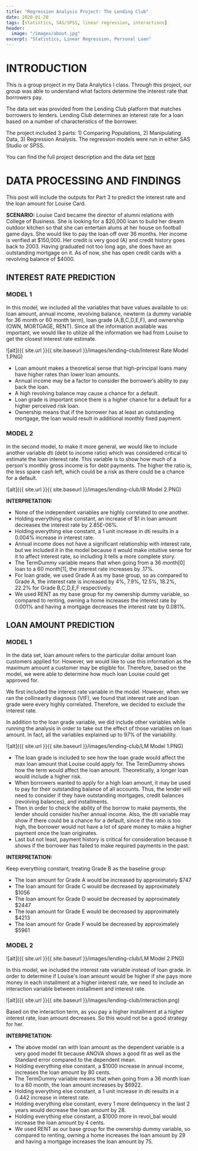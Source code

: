 ```yaml
---
title: "Regression Analysis Project: The Lending Club"
date: 2020-01-28
tags: [statistics, SAS/SPSS, linear regression, interactions]
header:
  image: "/images/about.jpg"
excerpt: "Statistics, Linear Regression, Personal Loan"
---
```


# INTRODUCTION

This is a group project in my Data Analytics I class. Through this project, our group was able to understand what factors determine the interest rate that borrowers pay.

The data set was provided from the Lending Club platform that matches borrowers to lenders. Lending Club determines an interest rate for a loan based on a number of characteristics of the borrower.

The project included 3 parts: 1) Comparing Populations, 2) Manipulating Data, 3) Regression Analysis.
The regression models were run in either SAS Studio or SPSS.

You can find the full project description and the data set [here](https://github.com/AnhCao-96/Lending-Club-Project)

# DATA PROCESSING AND FINDINGS

This post will include the outputs for Part 3 to predict the interest rate and the loan amount for Louise Card.

**SCENARIO:**
Louise Card became the director of alumni relations with College of Business. She is looking for a $20,000 loan to build her dream outdoor kitchen so that she can entertain alums at her house on football game days. She would like to pay the loan off over 36 months. Her income is verified at $150,000. Her credit is very good (A) and credit history goes back to 2003. Having graduated not too long ago, she does have an outstanding mortgage on it. As of now, she has open credit cards with a revolving balance of $4000.

## INTEREST RATE PREDICTION

### MODEL 1

In this model, we included all the variables that have values available to us: loan amount, annual income, revolving balance, newterm (a dummy variable for 36 month or 60 month term), loan grade (A,B,C,D,E,F), and ownership (OWN, MORTGAGE, RENT). Since all the information available was important, we would like to utilize all the information we had from Louise to get the closest interest rate estimate.

![alt]({{ site.url }}{{ site.baseurl }}/images/lending-club/Interest Rate Model 1.PNG)

*	Loan amount makes a theoretical sense that high-principal loans many have higher rates than lower loan amounts.
*	Annual income may be a factor to consider the borrower’s ability to pay back the loan.
*	A high revolving balance may cause a chance for a default.
*	Loan grade is important since there is a higher chance for a default for a higher perceived risk loan.
*	Ownership means that if the borrower has at least an outstanding mortgage, the loan would result in additional monthly fixed payment.

### MODEL 2

In the second model, to make it more general, we would like to include another variable dti (debt to income ratio) which was considered critical to estimate the loan interest rate. This variable is to show how much of a person's monthly gross income is for debt payments. The higher the ratio is, the less spare cash left, which could be a risk as there could be a chance for a default.

![alt]({{ site.url }}{{ site.baseurl }}/images/lending-club/IR Model 2.PNG)

**INTERPRETATION:**

* None of the independent variables are highly correlated to one another.
* Holding everything else constant, an increase of $1 in loan amount decreases the interest rate by 2.85E-06%.
* Holding everything else constant, a 1 unit increase in dti results in a 0.004% increase in interest rate.
* Annual income does not have a significant relationship with interest rate, but we included it in the model because it would make intuitive sense for it to affect interest rate, so including it tells a more complete story.
* The TermDummy variable means that when going from a 36 month[0] loan to a 60 month[1], the interest rate increases by .17%.
* For loan grade, we used Grade A as my base group, so as compared to Grade A, the interest rate is increased by 4%, 7.9%, 12.5%, 18.2%, 22.2% for Grade B,C,D,E,F respectively.
* We used RENT as my base group for my ownership dummy variable, so compared to renting, owning a home increases the interest rate by 0.001% and having a mortgage decreases the interest rate by 0.081%.

## LOAN AMOUNT PREDICTION

### MODEL 1

In the data set, loan amount refers to the particular dollar amount loan customers applied for. However, we would like to use this information as the maximum amount a customer may be eligible for. Therefore, based on the model, we were able to determine how much loan Louise could get approved for.

We first included the interest rate variable in the model. However, when we ran the collinearity diagnosis (VIF), we found that interest rate and loan grade were every highly correlated. Therefore, we decided to exclude the interest rate.

In addition to the loan grade variable, we did include other variables while running the analysis in order to take out the effect of those variables on loan amount. In fact, all the variables explained up to 97% of the variability.

![alt]({{ site.url }}{{ site.baseurl }}/images/lending-club/LM Model 1.PNG)

* The loan grade is included to see how the loan grade would affect the max loan amount that Louise could apply for. The TermDummy shows how the term would affect the loan amount. Theoretically, a longer loan would include a higher risk.
* When borrowers wanted to apply for a high loan amount, it may be used to pay for their outstanding balance of all accounts. Thus, the lender will need to consider if they have outstanding mortgages, credit balances (revolving balances), and installments.
* Then in order to check the ability of the borrow to make payments, the lender should consider his/her annual income. Also, the dti variable may show if there could be a chance for a default, since if the ratio is too high, the borrower would not have a lot of spare money to make a higher payment once the loan originates.
* Last but not least, payment history is critical for consideration because it shows if the borrower has failed to make required payments in the past.

**INTERPRETATION:**

Keep everything constant, treating Grade B as the baseline group:

* The loan amount for Grade A would be increased by approximately $747
* The loan amount for Grade C would be decreased by approximately $1056
* The loan amount for Grade D would be decreased by approximately $2447
* The loan amount for Grade E would be decreased by approximately $4213
* The loan amount for Grade F would be decreased by approximately $5961

### MODEL 2

![alt]({{ site.url }}{{ site.baseurl }}/images/lending-club/LM Model 2.PNG)

In this model, we included the interest rate variable instead of loan grade. In order to determine if Louise's loan amount would be higher if she pays more money in each installment at a higher interest rate, we need to include an interaction variable between installment and interest rate.

![alt]({{ site.url }}{{ site.baseurl }}/images/lending-club/interaction.png)

Based on the interaction term, as you pay a higher installment at a higher interest rate, loan amount decreases. So this would not be a good strategy for her.

**INTERPRETATION:**

* The above model ran with loan amount as the dependent variable is a very good model fit because ANOVA shows a good fit as well as the Standard error compared to the dependent mean.
* Holding everything else constant, a $1000 increase in annual income, increases the loan amount by 80 cents.
* The TermDummy variable means that when going from a 36 month loan to a 60 month, the loan amount increases by $6922.
* Holding everything else constant, a 1 unit increase in dti results in a 0.442 increase in interest rate.
* Holding everything else constant, every 1 more delinquency in the last 2 years would decrease the loan amount by 28.
* Holding everything else constant, a $1000 more in revol_bal would increase the loan amount by 4 cents.
* We used RENT as our base group for the ownership dummy variable, so compared to renting, owning a home increases the loan amount by 29 and having a mortgage increases the loan amount by 75.
